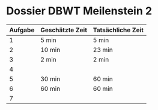 # Dossier DBWT Meilenstein 2

| Aufgabe | Geschätzte Zeit | Tatsächliche Zeit |
| ------- | --------------- | ----------------- |
| 1       | 5 min           | 5 min             |
| 2       | 10 min          | 23 min            |
| 3       | 2 min           | 2 min             |
| 4       |                 |                   |
| 5       | 30 min          | 60 min            |
| 6       | 60 min          | 60 min            |
| 7       |                 |                   |
